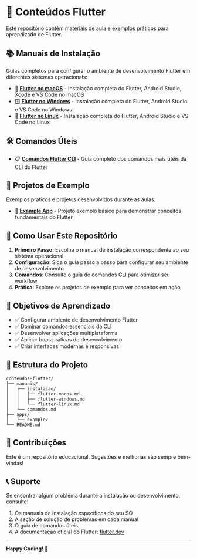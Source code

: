 # 📱 Conteúdos Flutter

Este repositório contém materiais de aula e exemplos práticos para aprendizado de Flutter.

## 📚 Manuais de Instalação

Guias completos para configurar o ambiente de desenvolvimento Flutter em diferentes sistemas operacionais:

- 🍎 [**Flutter no macOS**](./manuais/instalacao/flutter-macos.md) - Instalação completa do Flutter, Android Studio, Xcode e VS Code no macOS
- 🪟 [**Flutter no Windows**](./manuais/instalacao/flutter-windows.md) - Instalação completa do Flutter, Android Studio e VS Code no Windows
- 🐧 [**Flutter no Linux**](./manuais/instalacao/flutter-linux.md) - Instalação completa do Flutter, Android Studio e VS Code no Linux

## 🛠️ Comandos Úteis

- 📋 [**Comandos Flutter CLI**](./manuais/comandos.md) - Guia completo dos comandos mais úteis da CLI do Flutter

## 🚀 Projetos de Exemplo

Exemplos práticos e projetos desenvolvidos durante as aulas:

- 📱 [**Example App**](./apps/example/) - Projeto exemplo básico para demonstrar conceitos fundamentais do Flutter

## 📖 Como Usar Este Repositório

1. **Primeiro Passo**: Escolha o manual de instalação correspondente ao seu sistema operacional
2. **Configuração**: Siga o guia passo a passo para configurar seu ambiente de desenvolvimento
3. **Comandos**: Consulte o guia de comandos CLI para otimizar seu workflow
4. **Prática**: Explore os projetos de exemplo para ver conceitos em ação

## 🎯 Objetivos de Aprendizado

- ✅ Configurar ambiente de desenvolvimento Flutter
- ✅ Dominar comandos essenciais da CLI
- ✅ Desenvolver aplicações multiplataforma
- ✅ Aplicar boas práticas de desenvolvimento
- ✅ Criar interfaces modernas e responsivas

## 📝 Estrutura do Projeto

```
conteudos-flutter/
├── manuais/
│   ├── instalacao/
│   │   ├── flutter-macos.md
│   │   ├── flutter-windows.md
│   │   └── flutter-linux.md
│   └── comandos.md
├── apps/
│   └── example/
└── README.md
```

## 🤝 Contribuições

Este é um repositório educacional. Sugestões e melhorias são sempre bem-vindas!

## 📞 Suporte

Se encontrar algum problema durante a instalação ou desenvolvimento, consulte:

1. Os manuais de instalação específicos do seu SO
2. A seção de solução de problemas em cada manual
3. O guia de comandos úteis
4. A documentação oficial do Flutter: [flutter.dev](https://flutter.dev)

---

**Happy Coding! 🚀**
